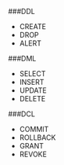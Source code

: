 ###DDL
- CREATE
- DROP
- ALERT

###DML
- SELECT
- INSERT
- UPDATE
- DELETE

###DCL
- COMMIT
- ROLLBACK
- GRANT
- REVOKE